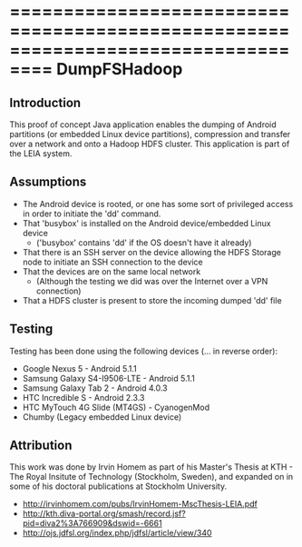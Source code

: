 ==================================================================================
DumpFSHadoop
==================================================================================

Introduction
-------------
This proof of concept Java application enables the dumping of Android partitions (or embedded Linux device partitions), compression and transfer over a network and onto a Hadoop HDFS cluster.
This application is part of the LEIA system.

Assumptions
-------------
- The Android device is rooted, or one has some sort of privileged access in order to initiate the 'dd' command.
- That 'busybox' is installed on the Android device/embedded Linux device 
  - ('busybox' contains 'dd' if the OS doesn't have it already)
- That there is an SSH server on the device allowing the HDFS Storage node to initiate an SSH connection to the device
- That the devices are on the same local network 
  - (Although the testing we did was over the Internet over a VPN connection)
- That a HDFS cluster is present to store the incoming dumped 'dd' file

Testing
-------------
Testing has been done using the following devices (... in reverse order):
- Google Nexus 5 - Android 5.1.1
- Samsung Galaxy S4-I9506-LTE - Android 5.1.1
- Samsung Galaxy Tab 2 - Android 4.0.3
- HTC Incredible S - Android 2.3.3
- HTC MyTouch 4G Slide (MT4GS) - CyanogenMod
- Chumby (Legacy embedded Linux device)


Attribution
-------------
This work was done by Irvin Homem as part of his Master's Thesis at KTH - The Royal Insitute of Technology (Stockholm, Sweden), and expanded on in some of his doctoral publications at Stockholm University.
- http://irvinhomem.com/pubs/IrvinHomem-MscThesis-LEIA.pdf
- http://kth.diva-portal.org/smash/record.jsf?pid=diva2%3A766909&dswid=-6661
- http://ojs.jdfsl.org/index.php/jdfsl/article/view/340



